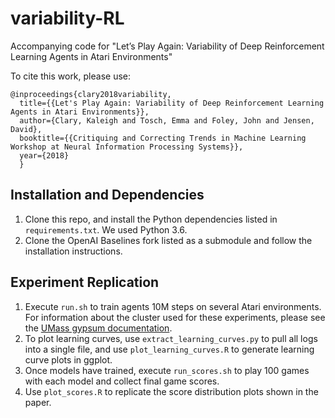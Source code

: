 
# variability-RL
Accompanying code for "Let’s Play Again: Variability of Deep Reinforcement Learning Agents in Atari Environments"

To cite this work, please use: 

``` 
@inproceedings{clary2018variability,
  title={{Let's Play Again: Variability of Deep Reinforcement Learning Agents in Atari Environments}},
  author={Clary, Kaleigh and Tosch, Emma and Foley, John and Jensen, David},
  booktitle={{Critiquing and Correcting Trends in Machine Learning Workshop at Neural Information Processing Systems}},
  year={2018}
  }
```

## Installation and Dependencies
1. Clone this repo, and install the Python dependencies listed in `requirements.txt`. We used Python 3.6. 
2. Clone the OpenAI Baselines fork listed as a submodule and follow the installation instructions.

## Experiment Replication
1. Execute `run.sh` to train agents 10M steps on several Atari environments. For information about the cluster used for these experiments, please see the [UMass gypsum documentation](https://maxwell.cs.umass.edu/gypsum/index.php?n=Main.HomePage).
2. To plot learning curves, use `extract_learning_curves.py` to pull all logs into a single file, and use `plot_learning_curves.R` to generate learning curve plots in ggplot.
2. Once models have trained, execute `run_scores.sh` to play 100 games with each model and collect final game scores.
3. Use `plot_scores.R` to replicate the score distribution plots shown in the paper. 



